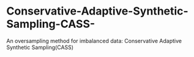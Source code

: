 # Conservative-Adaptive-Synthetic-Sampling-CASS-
An oversampling method for imbalanced data: Conservative Adaptive Synthetic Sampling(CASS)
